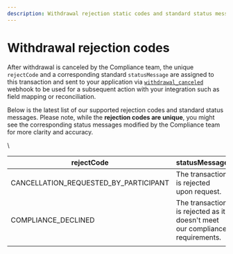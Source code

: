 ```yaml
---
description: Withdrawal rejection static codes and standard status messages
---
```


# Withdrawal rejection codes

After withdrawal is canceled by the Compliance team, the unique `rejectCode` and a corresponding standard `statusMessage` are assigned to this transaction and sent to your application via [`withdrawal_canceled`](https://developer.flash-payments.com/webhooks#withdrawal\_cancelled) webhook to be used for a subsequent action with your integration such as field mapping or reconciliation.&#x20;

Below is the latest list of our supported rejection codes and standard status messages. Please note, while the **rejection codes are unique**, you might see the corresponding status messages modified by the Compliance team for more clarity and accuracy.&#x20;

\


<table><thead><tr><th width="177">rejectCode</th><th width="648">statusMessage</th><th></th></tr></thead><tbody><tr><td>CANCELLATION_REQUESTED_BY_PARTICIPANT</td><td>The transaction is rejected upon request.</td><td></td></tr><tr><td>COMPLIANCE_DECLINED</td><td>The transaction is rejected as it doesn't meet our compliance requirements.</td><td></td></tr><tr><td></td><td></td><td></td></tr></tbody></table>
